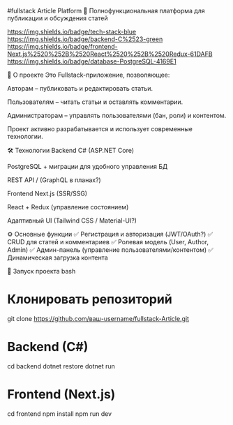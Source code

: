 #fullstack Article Platform 🚀
Полнофункциональная платформа для публикации и обсуждения статей

https://img.shields.io/badge/tech-stack-blue
https://img.shields.io/badge/backend-C%2523-green
https://img.shields.io/badge/frontend-Next.js%2520%252B%2520React%2520%252B%2520Redux-61DAFB
https://img.shields.io/badge/database-PostgreSQL-4169E1

📌 О проекте
Это Fullstack-приложение, позволяющее:

Авторам – публиковать и редактировать статьи.

Пользователям – читать статьи и оставлять комментарии.

Администраторам – управлять пользователями (бан, роли) и контентом.

Проект активно разрабатывается и использует современные технологии.

🛠 Технологии
Backend
C# (ASP.NET Core)

PostgreSQL + миграции для удобного управления БД

REST API / (GraphQL в планах?)

Frontend
Next.js (SSR/SSG)

React + Redux (управление состоянием)

Адаптивный UI (Tailwind CSS / Material-UI?)

⚙️ Основные функции
✅ Регистрация и авторизация (JWT/OAuth?)
✅ CRUD для статей и комментариев
✅ Ролевая модель (User, Author, Admin)
✅ Админ-панель (управление пользователями/контентом)
✅ Динамическая загрузка контента

🚀 Запуск проекта
bash
# Клонировать репозиторий
git clone https://github.com/ваш-username/fullstack-Article.git

# Backend (C#)
cd backend
dotnet restore
dotnet run

# Frontend (Next.js)
cd frontend
npm install
npm run dev
